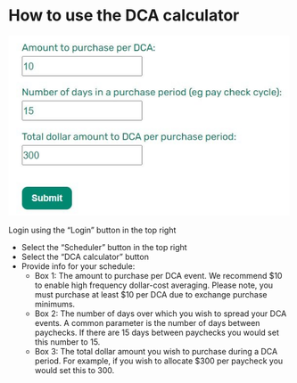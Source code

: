# How to use the DCA calculator

![screenshot](https://github.com/Brett-Lopez/CryptoStacker/blob/main/screenshots/DCA_Calculator1.jpg)


Login using the “Login” button in the top right
- Select the “Scheduler” button in the top right
- Select the “DCA calculator” button
- Provide info for your schedule:
  - Box 1: The amount to purchase per DCA event.  We recommend $10 to enable high frequency dollar-cost averaging.  Please note, you must purchase at least $10 per DCA due to exchange purchase minimums.
  - Box 2: The number of days over which you wish to spread your DCA events. A common parameter is the number of days between paychecks.  If there are 15 days between paychecks you would set this number to 15.
  - Box 3: The total dollar amount you wish to purchase during a DCA period. For example, if you wish to allocate $300 per paycheck you would set this to 300.
